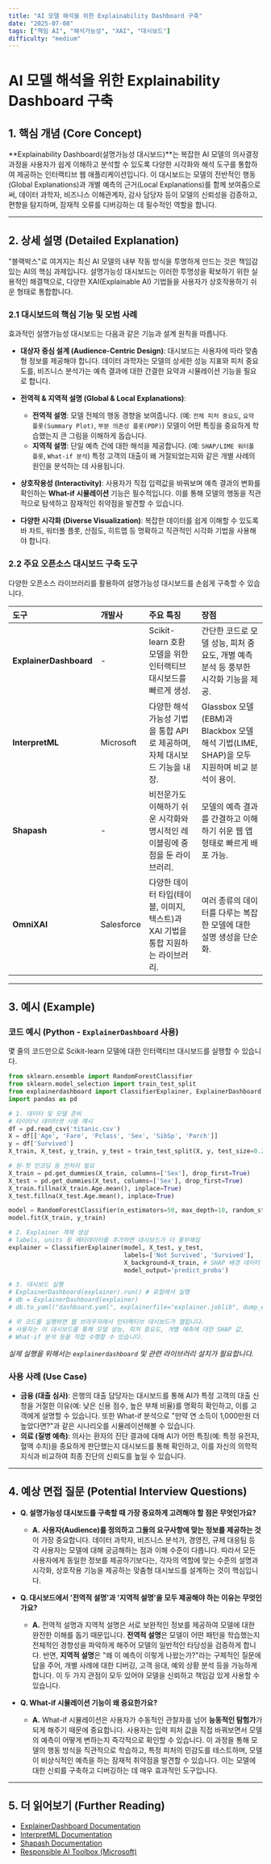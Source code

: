 ```yaml
---
title: "AI 모델 해석을 위한 Explainability Dashboard 구축"
date: "2025-07-08"
tags: ["책임 AI", "해석가능성", "XAI", "대시보드"]
difficulty: "medium"
---
```


# AI 모델 해석을 위한 Explainability Dashboard 구축

## 1. 핵심 개념 (Core Concept)

**Explainability Dashboard(설명가능성 대시보드)**는 복잡한 AI 모델의 의사결정 과정을 사용자가 쉽게 이해하고 분석할 수 있도록 다양한 시각화와 해석 도구를 통합하여 제공하는 인터랙티브 웹 애플리케이션입니다. 이 대시보드는 모델의 전반적인 행동(Global Explanations)과 개별 예측의 근거(Local Explanations)를 함께 보여줌으로써, 데이터 과학자, 비즈니스 이해관계자, 감사 담당자 등이 모델의 신뢰성을 검증하고, 편향을 탐지하며, 잠재적 오류를 디버깅하는 데 필수적인 역할을 합니다.

---

## 2. 상세 설명 (Detailed Explanation)

"블랙박스"로 여겨지는 최신 AI 모델의 내부 작동 방식을 투명하게 만드는 것은 책임감 있는 AI의 핵심 과제입니다. 설명가능성 대시보드는 이러한 투명성을 확보하기 위한 실용적인 해결책으로, 다양한 XAI(Explainable AI) 기법들을 사용자가 상호작용하기 쉬운 형태로 통합합니다.

### 2.1 대시보드의 핵심 기능 및 모범 사례

효과적인 설명가능성 대시보드는 다음과 같은 기능과 설계 원칙을 따릅니다.

*   **대상자 중심 설계 (Audience-Centric Design)**: 대시보드는 사용자에 따라 맞춤형 정보를 제공해야 합니다. 데이터 과학자는 모델의 상세한 성능 지표와 피처 중요도를, 비즈니스 분석가는 예측 결과에 대한 간결한 요약과 시뮬레이션 기능을 필요로 합니다.

*   **전역적 & 지역적 설명 (Global & Local Explanations)**:
    *   **전역적 설명**: 모델 전체의 행동 경향을 보여줍니다. (예: `전체 피처 중요도`, `요약 플롯(Summary Plot)`, `부분 의존성 플롯(PDP)`) 모델이 어떤 특징을 중요하게 학습했는지 큰 그림을 이해하게 돕습니다.
    *   **지역적 설명**: 단일 예측 건에 대한 해석을 제공합니다. (예: `SHAP/LIME 워터폴 플롯`, `What-if 분석`) 특정 고객의 대출이 왜 거절되었는지와 같은 개별 사례의 원인을 분석하는 데 사용됩니다.

*   **상호작용성 (Interactivity)**: 사용자가 직접 입력값을 바꿔보며 예측 결과의 변화를 확인하는 **What-if 시뮬레이션** 기능은 필수적입니다. 이를 통해 모델의 행동을 직관적으로 탐색하고 잠재적인 취약점을 발견할 수 있습니다.

*   **다양한 시각화 (Diverse Visualization)**: 복잡한 데이터를 쉽게 이해할 수 있도록 바 차트, 워터폴 플롯, 산점도, 히트맵 등 명확하고 직관적인 시각화 기법을 사용해야 합니다.

### 2.2 주요 오픈소스 대시보드 구축 도구

다양한 오픈소스 라이브러리를 활용하여 설명가능성 대시보드를 손쉽게 구축할 수 있습니다.

| 도구 | 개발사 | 주요 특징 | 장점 |
| :--- | :--- | :--- | :--- |
| **ExplainerDashboard** | - | Scikit-learn 호환 모델을 위한 인터랙티브 대시보드를 빠르게 생성. | 간단한 코드로 모델 성능, 피처 중요도, 개별 예측 분석 등 풍부한 시각화 기능을 제공. |
| **InterpretML** | Microsoft | 다양한 해석가능성 기법을 통합 API로 제공하며, 자체 대시보드 기능을 내장. | Glassbox 모델(EBM)과 Blackbox 모델 해석 기법(LIME, SHAP)을 모두 지원하며 비교 분석이 용이. |
| **Shapash** | - | 비전문가도 이해하기 쉬운 시각화와 명시적인 레이블링에 중점을 둔 라이브러리. | 모델의 예측 결과를 간결하고 이해하기 쉬운 웹 앱 형태로 빠르게 배포 가능. |
| **OmniXAI** | Salesforce | 다양한 데이터 타입(테이블, 이미지, 텍스트)과 XAI 기법을 통합 지원하는 라이브러리. | 여러 종류의 데이터를 다루는 복잡한 모델에 대한 설명 생성을 단순화. |

---

## 3. 예시 (Example)

### 코드 예시 (Python - `ExplainerDashboard` 사용)

몇 줄의 코드만으로 Scikit-learn 모델에 대한 인터랙티브 대시보드를 실행할 수 있습니다.

```python
from sklearn.ensemble import RandomForestClassifier
from sklearn.model_selection import train_test_split
from explainerdashboard import ClassifierExplainer, ExplainerDashboard
import pandas as pd

# 1. 데이터 및 모델 준비
# 타이타닉 데이터셋 사용 예시
df = pd.read_csv('titanic.csv')
X = df[['Age', 'Fare', 'Pclass', 'Sex', 'SibSp', 'Parch']]
y = df['Survived']
X_train, X_test, y_train, y_test = train_test_split(X, y, test_size=0.2, random_state=42)

# 원-핫 인코딩 등 전처리 필요
X_train = pd.get_dummies(X_train, columns=['Sex'], drop_first=True)
X_test = pd.get_dummies(X_test, columns=['Sex'], drop_first=True)
X_train.fillna(X_train.Age.mean(), inplace=True)
X_test.fillna(X_test.Age.mean(), inplace=True)

model = RandomForestClassifier(n_estimators=50, max_depth=10, random_state=0)
model.fit(X_train, y_train)

# 2. Explainer 객체 생성
# labels, units 등 메타데이터를 추가하면 대시보드가 더 풍부해짐
explainer = ClassifierExplainer(model, X_test, y_test, 
                                labels=['Not Survived', 'Survived'],
                                X_background=X_train, # SHAP 배경 데이터 설정
                                model_output='predict_proba')

# 3. 대시보드 실행
# ExplainerDashboard(explainer).run() # 로컬에서 실행
# db = ExplainerDashboard(explainer)
# db.to_yaml("dashboard.yaml", explainerfile="explainer.joblib", dump_explainer=True)

# 위 코드를 실행하면 웹 브라우저에서 인터랙티브 대시보드가 열립니다.
# 사용자는 이 대시보드를 통해 모델 성능, 피처 중요도, 개별 예측에 대한 SHAP 값,
# What-if 분석 등을 직접 수행할 수 있습니다.
```
*실제 실행을 위해서는 `explainerdashboard` 및 관련 라이브러리 설치가 필요합니다.*

### 사용 사례 (Use Case)

*   **금융 (대출 심사)**: 은행의 대출 담당자는 대시보드를 통해 AI가 특정 고객의 대출 신청을 거절한 이유(예: 낮은 신용 점수, 높은 부채 비율)를 명확히 확인하고, 이를 고객에게 설명할 수 있습니다. 또한 What-if 분석으로 "만약 연 소득이 1,000만원 더 높았다면?"과 같은 시나리오를 시뮬레이션해볼 수 있습니다.
*   **의료 (질병 예측)**: 의사는 환자의 진단 결과에 대해 AI가 어떤 특징(예: 특정 유전자, 혈액 수치)을 중요하게 판단했는지 대시보드를 통해 확인하고, 이를 자신의 의학적 지식과 비교하여 최종 진단의 신뢰도를 높일 수 있습니다.

---

## 4. 예상 면접 질문 (Potential Interview Questions)

*   **Q. 설명가능성 대시보드를 구축할 때 가장 중요하게 고려해야 할 점은 무엇인가요?**
    *   **A.** **사용자(Audience)를 정의하고 그들의 요구사항에 맞는 정보를 제공하는 것**이 가장 중요합니다. 데이터 과학자, 비즈니스 분석가, 경영진, 규제 대응팀 등 각 사용자는 모델에 대해 궁금해하는 점과 이해 수준이 다릅니다. 따라서 모든 사용자에게 동일한 정보를 제공하기보다는, 각자의 역할에 맞는 수준의 설명과 시각화, 상호작용 기능을 제공하는 맞춤형 대시보드를 설계하는 것이 핵심입니다.

*   **Q. 대시보드에서 '전역적 설명'과 '지역적 설명'을 모두 제공해야 하는 이유는 무엇인가요?**
    *   **A.** 전역적 설명과 지역적 설명은 서로 보완적인 정보를 제공하여 모델에 대한 완전한 이해를 돕기 때문입니다. **전역적 설명**은 모델이 어떤 패턴을 학습했는지 전체적인 경향성을 파악하게 해주어 모델의 일반적인 타당성을 검증하게 합니다. 반면, **지역적 설명**은 "왜 이 예측이 이렇게 나왔는가?"라는 구체적인 질문에 답을 주어, 개별 사례에 대한 디버깅, 고객 응대, 예외 상황 분석 등을 가능하게 합니다. 이 두 가지 관점이 모두 있어야 모델을 신뢰하고 책임감 있게 사용할 수 있습니다.

*   **Q. What-if 시뮬레이션 기능이 왜 중요한가요?**
    *   **A.** What-if 시뮬레이션은 사용자가 수동적인 관찰자를 넘어 **능동적인 탐험가**가 되게 해주기 때문에 중요합니다. 사용자는 입력 피처 값을 직접 바꿔보면서 모델의 예측이 어떻게 변하는지 즉각적으로 확인할 수 있습니다. 이 과정을 통해 모델의 행동 방식을 직관적으로 학습하고, 특정 피처의 민감도를 테스트하며, 모델이 비상식적인 예측을 하는 잠재적 취약점을 발견할 수 있습니다. 이는 모델에 대한 신뢰를 구축하고 디버깅하는 데 매우 효과적인 도구입니다.

---

## 5. 더 읽어보기 (Further Reading)

*   [ExplainerDashboard Documentation](https://explainerdashboard.readthedocs.io/en/latest/)
*   [InterpretML Documentation](https://interpret.ml/)
*   [Shapash Documentation](https://shapash.readthedocs.io/en/latest/)
*   [Responsible AI Toolbox (Microsoft)](https://responsibleaitoolbox.ai/)